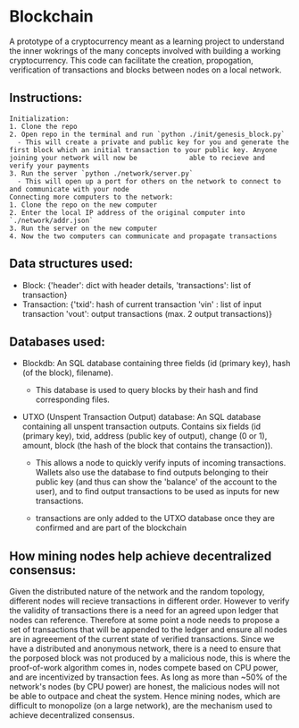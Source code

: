 # Blockchain

A prototype of a cryptocurrency meant as a learning project to understand the inner wokrings of the many concepts involved with building a working cryptocurrency. This code can facilitate the creation, propogation, verification of transactions and blocks between nodes on a local network.

## Instructions:
    Initialization:
    1. Clone the repo
    2. Open repo in the terminal and run `python ./init/genesis_block.py`
      - This will create a private and public key for you and generate the first block which an initial transaction to your public key. Anyone joining your network will now be             able to recieve and verify your payments
    3. Run the server `python ./network/server.py`
      - This will open up a port for others on the network to connect to and communicate with your node
    Connecting more computers to the network:
    1. Clone the repo on the new computer
    2. Enter the local IP address of the original computer into `./network/addr.json`
    3. Run the server on the new computer
    4. Now the two computers can communicate and propagate transactions
  
## Data structures used:
  - Block: 
          {'header': dict with header details,
           'transactions': list of transaction}
  - Transaction:
          {'txid': hash of current transaction
           'vin' : list of input transaction
           'vout': output transactions (max. 2 output transactions)}
## Databases used:
  - Blockdb:
          An SQL database containing three fields (id (primary key), hash (of the block), filename). 
      - This database is used to query blocks by their hash and find corresponding files.
          
  - UTXO (Unspent Transaction Output) database:
           An SQL database containing all unspent transaction outputs.
           Contains six fields (id (primary key), txid, address (public key of output), change (0 or 1), amount, block (the hash of the block that contains the transaction)).
      - This allows a node to quickly verify inputs of incoming transactions. Wallets also use the database to find outputs belonging to their public key (and thus can show the            'balance' of the account to the user), and to find output transactions to be used as inputs for new transactions.
      
      - transactions are only added to the UTXO database once they are confirmed and are part of the blockchain





## How mining nodes help achieve decentralized consensus:
Given the distributed nature of the network and the random topology, different nodes will recieve transactions in different order. However to verify the validity of transactions there is a need for an agreed upon ledger that nodes can reference. Therefore at some point a node needs to propose a set of transactions that will be appended to the ledger and ensure all nodes are in agreeement of the current state of verified transactions. Since we have a distributed and anonymous network, there is a need to ensure that the porposed block was not produced by a malicious node, this is where the proof-of-work algorithm comes in, nodes compete based on CPU power, and are incentivized by transaction fees. As long as more than ~50% of the network's nodes (by CPU power) are honest, the malicious nodes will not be able to outpace and cheat the system. Hence mining nodes, which are difficult to monopolize (on a large network), are the mechanism used to achieve decentralized consensus.
